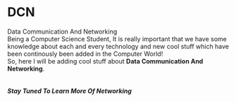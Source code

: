 # DCN
Data Communication And Networking<br>
Being a Computer Science Student, It is really important that we have some knowledge about each and every technology and new cool stuff which have been continously been added in the Computer World!<br>
So, here I will be adding cool stuff about **Data Communication And Networking**.<br>
<br><br>***Stay Tuned To Learn More Of Networking***
